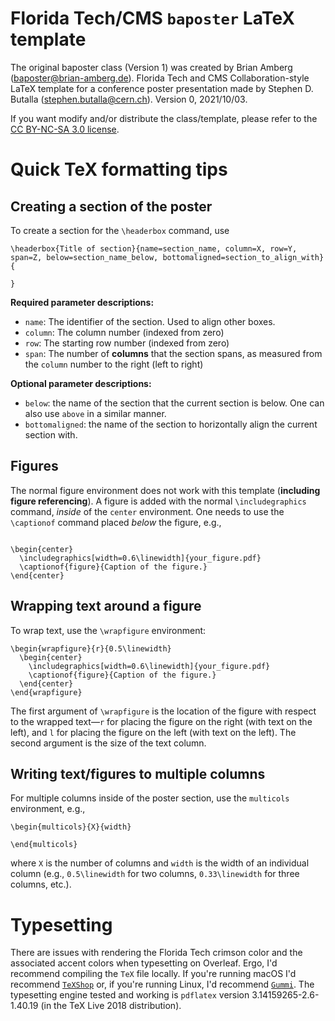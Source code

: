 # Florida Tech/CMS `baposter` LaTeX template
The original baposter class (Version 1) was created by Brian Amberg (baposter@brian-amberg.de).  Florida Tech and CMS Collaboration-style LaTeX template for a conference poster presentation made by Stephen D. Butalla (stephen.butalla@cern.ch). Version 0, 2021/10/03.

If you want modify and/or distribute the class/template,
please refer to the [CC BY-NC-SA 3.0 license](http://creativecommons.org/licenses/by-nc-sa/3.0/).

# Quick TeX formatting tips

## Creating a section of the poster
 To create a section for the `\headerbox` command, use
 ```
\headerbox{Title of section}{name=section_name, column=X, row=Y, span=Z, below=section_name_below, bottomaligned=section_to_align_with}{

}
```
**Required parameter descriptions:**

* `name`: The identifier of the section. Used to align other boxes.
* `column`: The column number (indexed from zero)
* `row`: The starting row number (indexed from zero)
* `span`: The number of **columns** that the section spans, as measured from the `column` number to the right (left to right)

**Optional parameter descriptions:**
* `below`: the name of the section that the current section is below. One can also use `above` in a similar manner.
* `bottomaligned`: the name of the section to horizontally align the current section with.

## Figures
The normal figure environment does not work with this template (**including figure referencing**). A figure is added with the normal `\includegraphics`
command, *inside* of the `center` environment. One needs to use the `\captionof` command placed *below* the figure, e.g.,

```

\begin{center}
  \includegraphics[width=0.6\linewidth]{your_figure.pdf}
  \captionof{figure}{Caption of the figure.}
\end{center}
```

## Wrapping text around a figure
To wrap text, use the `\wrapfigure` environment:

```
\begin{wrapfigure}{r}{0.5\linewidth}
  \begin{center}
    \includegraphics[width=0.6\linewidth]{your_figure.pdf}
    \captionof{figure}{Caption of the figure.}
  \end{center}
\end{wrapfigure}
```
The first argument of `\wrapfigure` is the location of the figure with respect to the wrapped text—`r` for placing the figure on the right (with text on the left),
and `l` for placing the figure on the left (with text on the left). The second argument is the size of the text column.

## Writing text/figures to multiple columns
For multiple columns inside of the poster section, use the `multicols` environment, e.g.,

```
\begin{multicols}{X}{width}

\end{multicols}
```
where `X` is the number of columns and `width` is the width of an individual column (e.g., `0.5\linewidth` for two columns, `0.33\linewidth` for three columns, etc.).

# Typesetting
There are issues with rendering the Florida Tech crimson color and the associated accent colors when typesetting on Overleaf. Ergo, I'd recommend compiling the `TeX` file locally. If you're running macOS I'd recommend [`TeXShop`](https://pages.uoregon.edu/koch/texshop/) or, if you're running Linux, I'd recommend [`Gummi`](https://gummi.app/). The typesetting engine tested and working is `pdflatex` version 3.14159265-2.6-1.40.19 (in the TeX Live 2018 distribution). 
